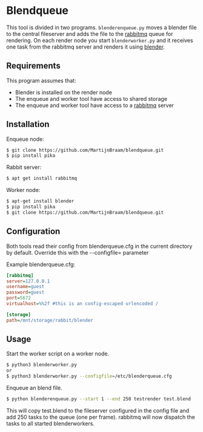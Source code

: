 Blendqueue
==========
This tool is divided in two programs. `blenderenqueue.py` moves a blender file to the central fileserver and adds the
file to the [rabbitmq][rmq] queue for rendering. On each render node you start `blenderworker.py` and it receives one
task from the rabbitmq server and renders it using [blender].

Requirements
------------
This program assumes that:
- Blender is installed on the render node
- The enqueue and worker tool have access to shared storage
- The enqueue and worker tool have access to a [rabbitmq][rmq] server

Installation
------------
Enqueue node:

```bash
$ git clone https://github.com/MartijnBraam/blendqueue.git
$ pip install pika
```

Rabbit server:

```bash
$ apt get install rabbitmq
```

Worker node:

```bash
$ apt-get install blender
$ pip install pika
$ git clone https://github.com/MartijnBraam/blendqueue.git
```

Configuration
-------------
Both tools read their config from blenderqueue.cfg in the current directory by default. Override this with the
--configfile= parameter

Example blenderqueue.cfg:

```ini
[rabbitmq]
server=127.0.0.1
username=guest
password=guest
port=5672
virtualhost=%%2f #this is an config-escaped urlencoded /

[storage]
path=/mnt/storage/rabbit/blender
```

Usage
-----
Start the worker script on a worker node.

```bash
$ python3 blenderworker.py
or
$ python3 blenderworker.py --configfile=/etc/blenderqueue.cfg
```

Enqueue an blend file.

```bash
$ python blenderenqueue.py --start 1 --end 250 testrender test.blend
```

This will copy test.blend to the fileserver configured in the config file and add 250 tasks to the queue (one per frame).
rabbitmq will now dispatch the tasks to all started blenderworkers.

  [rmq]: http://rabbitmq.org
  [blender]: http://blender.org
